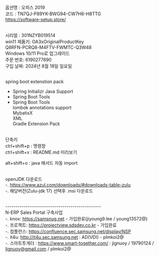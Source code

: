 옵션명 : 오피스 2019 <br/>
코드 : TN7QJ-P89YK-BWG94-CW7H6-H8TTG<br/>
https://software-setup.store/<br/><br/>


시리얼 : 301NZYB019514<br/>
win11 제품키: OA3xOriginalProductKey<br/>
Q8RFN-PCRQ8-M4FTV-FWMTC-Q3W48<br/>
Windows 10/11 Pro로 업그레이드<br/>
주문 번호: 6190277890<br/>
구입 날짜: 2024년 8월 18일 일요일<br/><br/>


spring boot extenstion pack<br/>
 - Spring Initializr Java Support<br/>
 - Spring Boot Tools<br/>
 - Spring Boot Tools<br/>
lombok annotations support<br/>
MybatisX<br/>
XML<br/>
Gradle Extension Pack<br/><br/>

단축키<br/>
ctrl+shift+p : 명령창<br/>
ctrl+shift+v : README.md 미리보기<br/>

alt+shift+o : java 매서드 자동 import<br/><br/>


openJDK 다운로드<br/>
-. https://www.azul.com/downloads/#downloads-table-zulu<br/>
-. 해당버전(Zulu-jdk 17) 선택후 .msi 다운로드<br/><br/>

-----------------------------------------------<br/>
N-ERP Sales Portal 구축사업<br/>
-. knox: https://samsnug.net - 가입완료(jiyoung9.lee / young13572@)<br/>
-. 프로젝트: https://projectview.sdsdev.co.kr - 가입완료<br/>
-. 컴플런스: https://confluence.sec.samsung.net/display/NSP<br/>
-. it4u: http://it4u.sec.samsung.net : AD(VDI) - plmkoi2@<br/>
-. 스마트투게더 : https://www.smart-together.com/ : jignuoy / 19790124 / ljgnuoy@gmail.com / plmkoi2@<br/>
